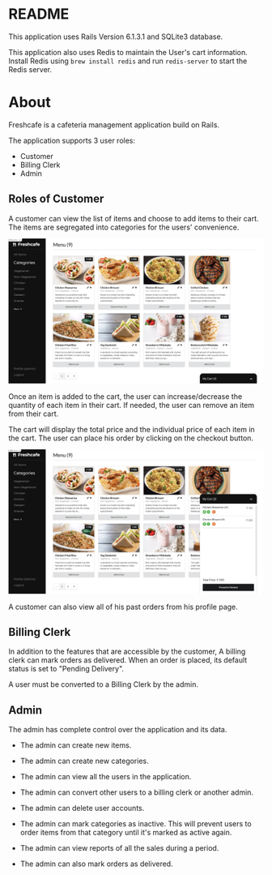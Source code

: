 # README

This application uses Rails Version 6.1.3.1 and SQLite3 database.

This application also uses Redis to maintain the User's cart information. Install Redis using `brew install redis` and run `redis-server` to start the Redis server.

# About

Freshcafe is a cafeteria management application build on Rails.

The application supports 3 user roles:

- Customer
- Billing Clerk
- Admin

## Roles of Customer

A customer can view the list of items and choose to add items to their cart. The items are segregated into categories for the users' convenience.

![Home](/screenshots/home.png)

Once an item is added to the cart, the user can increase/decrease the quantity of each item in their cart. If needed, the user can remove an item from their cart. 

The cart will display the total price and the individual price of each item in the cart. The user can place his order by clicking on the checkout button.

![Cart](/screenshots/cart.png)

A customer can also view all of his past orders from his profile page.

## Billing Clerk

In addition to the features that are accessible by the customer, A billing clerk can mark orders as delivered. When an order is placed, its default status is set to "Pending Delivery".

A user must be converted to a Billing Clerk by the admin.

## Admin

The admin has complete control over the application and its data.

- The admin can create new items.

- The admin can create new categories.

- The admin can view all the users in the application.

- The admin can convert other users to a billing clerk or another admin.

- The admin can delete user accounts.

- The admin can mark categories as inactive. This will prevent users to order items from that category until it's marked as active again.

- The admin can view reports of all the sales during a period.

- The admin can also mark orders as delivered.